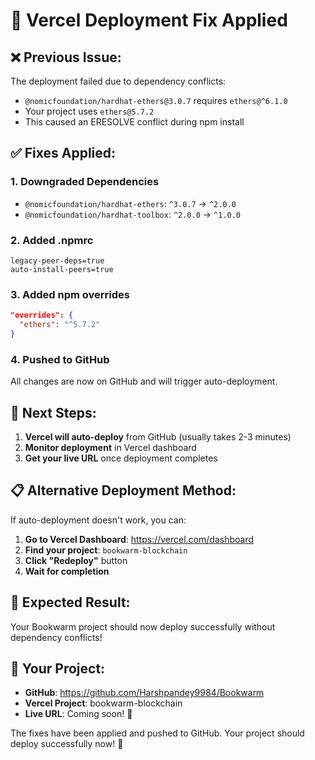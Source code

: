 # 🔧 Vercel Deployment Fix Applied

## ❌ **Previous Issue:**
The deployment failed due to dependency conflicts:
- `@nomicfoundation/hardhat-ethers@3.0.7` requires `ethers@^6.1.0`
- Your project uses `ethers@5.7.2`
- This caused an ERESOLVE conflict during npm install

## ✅ **Fixes Applied:**

### 1. **Downgraded Dependencies**
- `@nomicfoundation/hardhat-ethers`: `^3.0.7` → `^2.0.0`
- `@nomicfoundation/hardhat-toolbox`: `^2.0.0` → `^1.0.0`

### 2. **Added .npmrc**
```
legacy-peer-deps=true
auto-install-peers=true
```

### 3. **Added npm overrides**
```json
"overrides": {
  "ethers": "^5.7.2"
}
```

### 4. **Pushed to GitHub**
All changes are now on GitHub and will trigger auto-deployment.

## 🚀 **Next Steps:**

1. **Vercel will auto-deploy** from GitHub (usually takes 2-3 minutes)
2. **Monitor deployment** in Vercel dashboard
3. **Get your live URL** once deployment completes

## 📋 **Alternative Deployment Method:**

If auto-deployment doesn't work, you can:

1. **Go to Vercel Dashboard**: https://vercel.com/dashboard
2. **Find your project**: `bookwarm-blockchain`
3. **Click "Redeploy"** button
4. **Wait for completion**

## 🎯 **Expected Result:**
Your Bookwarm project should now deploy successfully without dependency conflicts!

## 🔗 **Your Project:**
- **GitHub**: https://github.com/Harshpandey9984/Bookwarm
- **Vercel Project**: bookwarm-blockchain
- **Live URL**: Coming soon! 🚀

The fixes have been applied and pushed to GitHub. Your project should deploy successfully now! 🎉
